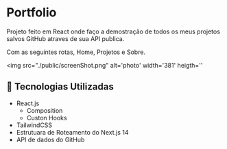 # Portfolio

  Projeto feito em React onde faço a demostração de todos os meus projetos salvos GitHub atraves de sua API publica.

  Com as seguintes rotas, Home, Projetos e Sobre.

<img
  src="./public/screenShot.png"
  alt='photo'
  width='381'
  heigth=''
>


## 🔗 Tecnologias Utilizadas

- React.js
  - Composition
  - Custon Hooks
- TailwindCSS
- Estrutuara de Roteamento do Next.js 14
- API de dados do GitHub
